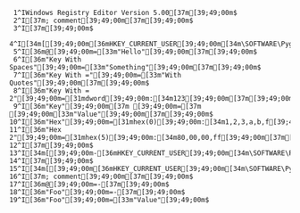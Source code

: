      1^IWindows Registry Editor Version 5.00[37m[39;49;00m$
     2^I[37m; comment[39;49;00m[37m[39;49;00m$
     3^I[37m[39;49;00m$
     4^I[34m[[39;49;00m[36mHKEY_CURRENT_USER[39;49;00m[34m\SOFTWARE\Pygments][39;49;00m[37m[39;49;00m$
     5^I[36m@[39;49;00m=[33m"Hello"[39;49;00m[37m[39;49;00m$
     6^I[36m"Key With Spaces"[39;49;00m=[33m"Something"[39;49;00m[37m[39;49;00m$
     7^I[36m"Key With ="[39;49;00m=[33m"With Quotes"[39;49;00m[37m[39;49;00m$
     8^I[36m"Key With = 2"[39;49;00m=[31mdword[39;49;00m:[34m123[39;49;00m[37m[39;49;00m$
     9^I[36m"Key"[39;49;00m[37m [39;49;00m=[37m [39;49;00m[33m"Value"[39;49;00m[37m[39;49;00m$
    10^I[36m"Hex"[39;49;00m=[31mhex(0)[39;49;00m:[34m1,2,3,a,b,f[39;49;00m[37m[39;49;00m$
    11^I[36m"Hex 2"[39;49;00m=[31mhex(5)[39;49;00m:[34m80,00,00,ff[39;49;00m[37m[39;49;00m$
    12^I[37m[39;49;00m$
    13^I[34m[[39;49;00m-[36mHKEY_CURRENT_USER[39;49;00m[34m\SOFTWARE\Pygments\Subkey][39;49;00m[37m[39;49;00m$
    14^I[37m[39;49;00m$
    15^I[34m[[39;49;00m[36mHKEY_CURRENT_USER[39;49;00m[34m\SOFTWARE\Pygments\Subkey2][39;49;00m[37m[39;49;00m$
    16^I[37m; comment[39;49;00m[37m[39;49;00m$
    17^I[36m@[39;49;00m=-[37m[39;49;00m$
    18^I[36m"Foo"[39;49;00m=-[37m[39;49;00m$
    19^I[36m"Foo"[39;49;00m=[33m"Value"[39;49;00m$
